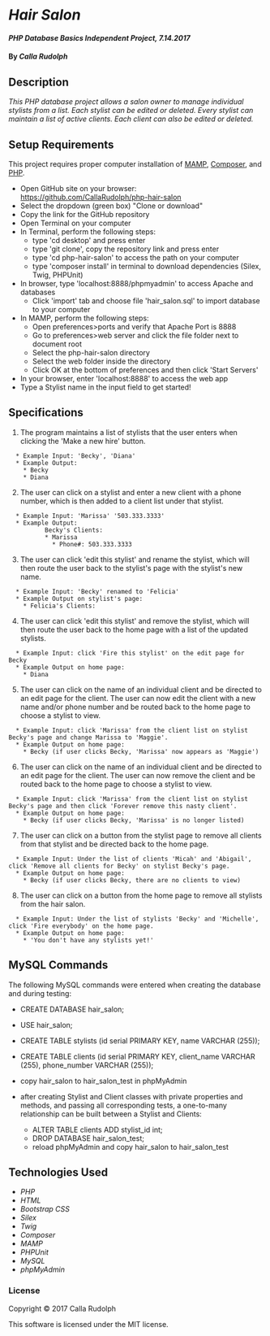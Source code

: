 # _Hair Salon_

#### _PHP Database Basics Independent Project, 7.14.2017_

#### By _**Calla Rudolph**_

## Description

_This PHP database project allows a salon owner to manage individual stylists from a list. Each stylist can be edited or deleted. Every stylist can maintain a list of active clients. Each client can also be edited or deleted._

## Setup Requirements

This project requires proper computer installation of [MAMP](https://www.mamp.info/en/), [Composer](https://getcomposer.org/), and [PHP](https://secure.php.net/).

* Open GitHub site on your browser: https://github.com/CallaRudolph/php-hair-salon
* Select the dropdown (green box) "Clone or download"
* Copy the link for the GitHub repository
* Open Terminal on your computer
* In Terminal, perform the following steps:
  * type 'cd desktop' and press enter
  * type 'git clone', copy the repository link and press enter
  * type 'cd php-hair-salon' to access the path on your computer
  * type 'composer install' in terminal to download dependencies (Silex, Twig, PHPUnit)
* In browser, type 'localhost:8888/phpmyadmin' to access Apache and databases
  * Click 'import' tab and choose file 'hair_salon.sql' to import database to your computer
* In MAMP, perform the following steps:
    * Open preferences>ports and verify that Apache Port is 8888
    * Go to preferences>web server and click the file folder next to document root
  * Select the php-hair-salon directory
  * Select the web folder inside the directory
  * Click OK at the bottom of preferences and then click 'Start Servers'
* In your browser, enter 'localhost:8888' to access the web app
* Type a Stylist name in the input field to get started!

## Specifications
1. The program maintains a list of stylists that the user enters when clicking the 'Make a new hire' button.
```
  * Example Input: 'Becky', 'Diana'
  * Example Output:
    * Becky
    * Diana
```
2. The user can click on a stylist and enter a new client with a phone number, which is then added to a client list under that stylist.
```
  * Example Input: 'Marissa' '503.333.3333'
  * Example Output:
          Becky's Clients:
          * Marissa
            * Phone#: 503.333.3333
```
3. The user can click 'edit this stylist' and rename the stylist, which will then route the user back to the stylist's page with the stylist's new name.
```
  * Example Input: 'Becky' renamed to 'Felicia'
  * Example Output on stylist's page:
    * Felicia's Clients:
```

4. The user can click 'edit this stylist' and remove the stylist, which will then route the user back to the home page with a list of the updated stylists.
```
  * Example Input: click 'Fire this stylist' on the edit page for Becky
  * Example Output on home page:
    * Diana
```

5. The user can click on the name of an individual client and be directed to an edit page for the client. The user can now edit the client with a new name and/or phone number and be routed back to the home page to choose a stylist to view.
```
  * Example Input: click 'Marissa' from the client list on stylist Becky's page and change Marissa to 'Maggie'.
  * Example Output on home page:
    * Becky (if user clicks Becky, 'Marissa' now appears as 'Maggie')
```

6. The user can click on the name of an individual client and be directed to an edit page for the client. The user can now remove the client and be routed back to the home page to choose a stylist to view.
```
  * Example Input: click 'Marissa' from the client list on stylist Becky's page and then click 'Forever remove this nasty client'.
  * Example Output on home page:
    * Becky (if user clicks Becky, 'Marissa' is no longer listed)
```

7. The user can click on a button from the stylist page to remove all clients from that stylist and be directed back to the home page.
```
  * Example Input: Under the list of clients 'Micah' and 'Abigail', click 'Remove all clients for Becky' on stylist Becky's page.
  * Example Output on home page:
    * Becky (if user clicks Becky, there are no clients to view)
```

8. The user can click on a button from the home page to remove all stylists from the hair salon.
```
  * Example Input: Under the list of stylists 'Becky' and 'Michelle', click 'Fire everybody' on the home page.
  * Example Output on home page:
    * 'You don't have any stylists yet!'
```

## MySQL Commands
The following MySQL commands were entered when creating the database and during testing:

* CREATE DATABASE hair_salon;
* USE hair_salon;
* CREATE TABLE stylists (id serial PRIMARY KEY, name VARCHAR (255));
* CREATE TABLE clients (id serial PRIMARY KEY, client_name VARCHAR (255), phone_number VARCHAR (255));

* copy hair_salon to hair_salon_test in phpMyAdmin
* after creating Stylist and Client classes with private properties and methods, and passing all corresponding tests, a one-to-many relationship can be built between a Stylist and Clients:
    * ALTER TABLE clients ADD stylist_id int;   
    * DROP DATABASE hair_salon_test;
    * reload phpMyAdmin and copy hair_salon to hair_salon_test

## Technologies Used

* _PHP_
* _HTML_
* _Bootstrap CSS_
* _Silex_
* _Twig_
* _Composer_
* _MAMP_
* _PHPUnit_
* _MySQL_
* _phpMyAdmin_

### License

Copyright &copy; 2017 Calla Rudolph

This software is licensed under the MIT license.
